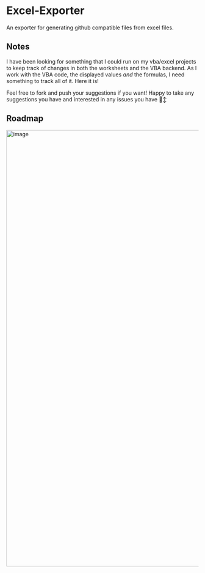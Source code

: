 # Excel-Exporter
An exporter for generating github compatible files from excel files.

## Notes

I have been looking for something that I could run on my vba/excel projects to keep track of changes in both the worksheets and the VBA backend. As I work with the VBA code, the displayed values _and_ the formulas, I need something to track all of it. Here it is!

Feel free to fork and push your suggestions if you want! Happy to take any suggestions you have and interested in any issues you have 🙂‍↕️

## Roadmap
<img width="1143" alt="image" src="https://github.com/user-attachments/assets/84105061-7bc7-46a5-8496-c246e3b9b594" />
